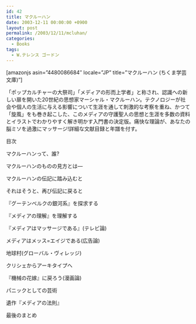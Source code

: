 ```yaml
---
id: 42
title: マクルーハン
date: 2003-12-11 00:00:00 +0900
layout: post
permalink: /2003/12/11/mcluhan/
categories:
  - Books
tags:
  - W.テレンス ゴードン
---
```

[amazonjs asin=&#8221;4480086684&#8243; locale=&#8221;JP&#8221; title=&#8221;マクルーハン (ちくま学芸文庫)&#8221;]

「ポップカルチャーの大祭司」「メディアの形而上学者」と称され、認識への新しい扉を開いた20世紀の思想家マーシャル・マクルーハン。テクノロジーが社会や個人の生活に与える影響について生涯を通して刺激的な考察を重ね、かつて「旋風」をも巻き起こした、このメディアの守護聖人の思想と生涯を多数の資料とイラストでわかりやすく解き明かす入門書の決定版。痛快な理論が、あなたの脳ミソを過激にマッサージ!詳細な文献目録と年譜を付す。

目次

マクルーハンって、誰?
  
マクルーハンのものの見方とは―
  
マクルーハンの伝記に踏み込むと
  
それはそうと、再び伝記に戻ると
  
『グーテンベルクの銀河系』を探求する
  
『メディアの理解』を理解する
  
『メディアはマッサージである』(テレビ論)
  
メディアはメッス=エイジである(広告論)
  
地球村(グローバル・ヴィレッジ)
  
クリシェからアーキタイプへ
  
『機械の花嫁』に戻ろう(漫画論)
  
パニックとしての芸術
  
遺作『メディアの法則』
  
最後のまとめ
